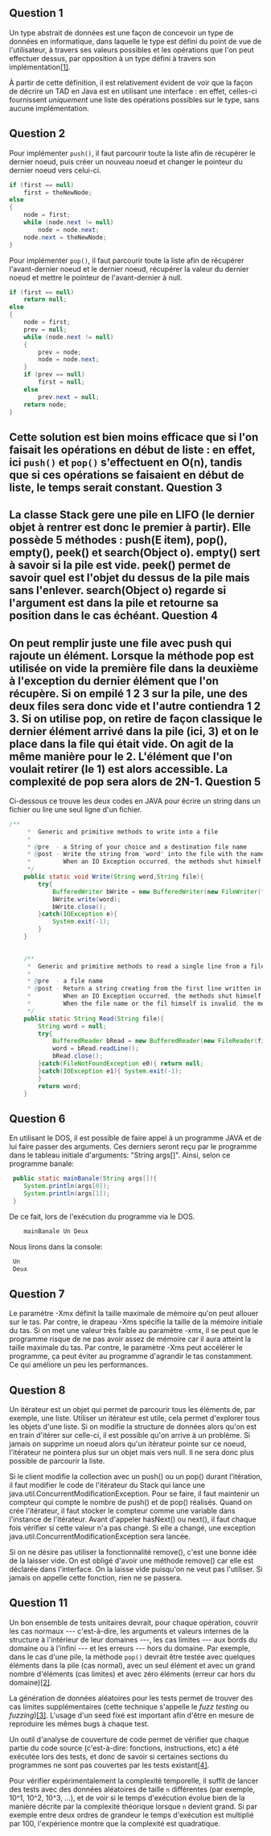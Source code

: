 Question 1
----------

Un type abstrait de données est une façon de concevoir un type de données en informatique, dans laquelle le type est défini du point de vue de l'utilisateur, à travers ses valeurs possibles et les opérations que l'on peut effectuer dessus, par opposition à un type défini à travers son implémentation[[1]][adtwiki].

À partir de cette définition, il est relativement évident de voir que la façon de décrire un TAD en Java est en utilisant une interface : en effet, celles-ci fournissent *uniquement* une liste des opérations possibles sur le type, sans aucune implémentation.


Question 2
----------

Pour implémenter `push()`, il faut parcourir toute la liste afin de récupérer le dernier noeud, puis créer un nouveau noeud et changer le pointeur du dernier noeud vers celui-ci.

```java
if (first == null)
    first = theNewNode;
else
{
    node = first;
    while (node.next != null)
        node = node.next;
    node.next = theNewNode;
}
```

Pour implémenter `pop()`, il faut parcourir toute la liste afin de récupérer l'avant-dernier noeud et le dernier noeud, récupérer la valeur du dernier noeud et mettre le pointeur de l'avant-dernier à null.

```java
if (first == null)
    return null;
else
{
    node = first;
    prev = null;
    while (node.next != null)
    {
        prev = node;
        node = node.next;
    }
    if (prev == null)
        first = null;
    else
        prev.next = null;
    return node;
}
```

Cette solution est bien moins efficace que si l'on faisait les opérations en début de liste : en effet, ici `push()` et `pop()` s'effectuent en O(n), tandis que si ces opérations se faisaient en début de liste, le temps serait constant.
Question 3
-----------
La classe Stack gere une pile en LIFO (le dernier objet à rentrer est donc le premier à partir). Elle possède 5 méthodes : push(E item), pop(), empty(), peek() et search(Object o). empty() sert à savoir si la pile est vide. peek() permet de savoir quel est l'objet du dessus de la pile mais sans l'enlever. search(Object o) regarde si l'argument est dans la pile et retourne sa position dans le cas échéant.
Question 4
-----------
On peut remplir juste une file avec push qui rajoute un élément. Lorsque la méthode pop est utilisée on vide la première file dans la deuxième à l'exception du dernier élément que l'on récupère. Si on empilé 1 2 3 sur la pile, une des deux files sera donc vide et l'autre contiendra 1 2 3. Si on utilise pop, on retire de façon classique le dernier élément arrivé dans la pile (ici, 3) et on le place dans la file qui était vide. On agit de la même manière pour le 2. L'élément que l'on voulait retirer (le 1) est alors accessible. La complexité de pop sera alors de 2N-1.
Question 5
-----------
Ci-dessous ce trouve les deux codes en JAVA pour écrire un string dans un fichier ou lire une seul ligne d'un fichier.
```java
/**
     *  Generic and primitive methods to write into a file
     * 
     * @pre  - a String of your choice and a destination file name
     * @post - Write the string from "word" into the file with the name from "file"
     *         When an IO Exception occurred, the methods shut himself down.
     */
	public static void Write(String word,String file){
		try{
			BufferedWriter bWrite = new BufferedWriter(new FileWriter(file));
			bWrite.write(word);
			bWrite.close();
		}catch(IOException e){
			System.exit(-1);
		}
	}
	
```
```java
    /**
     *  Generic and primitive methods to read a single line from a file
     * 
     * @pre  - a file name
     * @post - Return a string creating from the first line written in the file
     *         When an IO Exception occurred, the methods shut himself down
     *         When the file name or the fil himself is invalid, the methods return null.
     */
	public static String Read(String file){
		String word = null;
		try{
			BufferedReader bRead = new BufferedReader(new FileReader(file));
			word = bRead.readLine();
			bRead.close();
		}catch(FileNotFoundException e0){ return null; 
		}catch(IOException e1){ System.exit(-1);
		}
		return word;
	}
```

Question 6
-----------
 En utilisant le DOS, il est possible de faire appel à un programme JAVA et de lui faire passer des arguments. Ces derniers seront reçu par le programme dans le tableau initiale d'arguments: "String args[]". Ainsi, selon ce programme banale:
```java
 public static mainBanale(String args[]){
    System.println(args[0]);
    System.println(args[1]);
 }
```
 De ce fait, lors de l'exécution du programme via le DOS. 
```java
    mainBanale Un Deux
```
 Nous lirons dans la console:
```java
 Un
 Deux
 ```
 
 Question 7
----------
Le paramètre -Xmx définit la taille maximale de mémoire qu'on peut allouer sur le tas.
Par contre, le drapeau -Xms spécifie la taille de la mémoire initiale du tas.
Si on met une valeur très faible au paramètre -xmx, il se peut que le programme risque de ne pas avoir assez de mémoire car il aura atteint la taille maximale du tas.
Par contre, le paramètre -Xms peut accélérer le programme, ça peut éviter au programme d'agrandir le tas constamment. Ce qui améliore un peu les performances.

Question 8
----------
Un itérateur est un objet qui permet de parcourir tous les éléments de, par exemple, une liste.
Utiliser un itérateur est utile, cela permet d'explorer tous les objets d'une liste.
Si on modifie la structure de données alors qu'on est en train d'itérer sur celle-ci, il est possible qu'on arrive à un problème. Si jamais on supprime un noeud alors qu'un itérateur pointe sur ce noeud, l'itérateur ne pointera plus sur un objet mais vers null. Il ne sera donc plus possible de parcourir la liste.

Si le client modifie la collection avec un push() ou un pop() durant l'itération, il faut modifier le code de l'itérateur du Stack qui lance une java.util.ConcurrentModificationException. Pour se faire, il faut maintenir un compteur qui compte le nombre de push() et de pop() réalisés. Quand on crée l'itérateur, il faut stocker le compteur comme une variable dans l'instance de l'itérateur. Avant d'appeler hasNext() ou next(), il faut chaque fois vérifier si cette valeur n'a pas changé. Si elle a changé, une exception java.util.ConcurrentModificationException sera lancée.

Si on ne désire pas utiliser la fonctionnalité remove(), c'est une bonne idée de la laisser vide. On est obligé d'avoir une méthode remove() car elle est déclarée dans l'interface. On la laisse vide puisqu'on ne veut pas l'utiliser. Si jamais on appelle cette fonction, rien ne se passera.

Question 11
-----------

Un bon ensemble de tests unitaires devrait, pour chaque opération, couvrir les cas normaux --- c'est-à-dire, les arguments et valeurs internes de la structure à l'intérieur de leur domaines ---, les cas limites --- aux bords du domaine ou à l'infini --- et les erreurs --- hors du domaine. Par exemple, dans le cas d'une pile, la méthode `pop()` devrait être testée avec quelques éléments dans la pile (cas normal), avec un seul élément et avec un grand nombre d'éléments (cas limites) et avec zéro éléments (erreur car hors du domaine)[[2]][gooddstests].

La génération de données aléatoires pour les tests permet de trouver des cas limites supplémentaires (cette technique s'appelle le *fuzz testing* ou *fuzzing*)[[3]][fuzztesting]. L'usage d'un seed fixé est important afin d'être en mesure de reproduire les mêmes bugs à chaque test.

Un outil d'analyse de couverture de code permet de vérifier que chaque partie du code source (c'est-à-dire: fonctions, instructions, etc) a été exécutée lors des tests, et donc de savoir si certaines sections du programmes ne sont pas couvertes par les tests existant[[4]][codecoverage].

Pour vérifier expérimentalement la complexité temporelle, il suffit de lancer des tests avec des données aléatoires de taille `n` différentes (par exemple, 10^1, 10^2, 10^3, ...), et de voir si le temps d'exécution évolue bien de la manière décrite par la complexité théorique lorsque `n` devient grand. Si par exemple entre deux ordres de grandeur le temps d'exécution est multiplié par 100, l'expérience montre que la complexité est quadratique.

[adtwiki]: https://en.wikipedia.org/wiki/Abstract_data_type
[gooddstests]: https://courses.cs.washington.edu/courses/cse373/05wi/slides/testingds-1.ppt
[fuzztesting]: https://en.wikipedia.org/wiki/Fuzz_testing
[codecoverage]: https://en.wikipedia.org/wiki/Code_coverage
